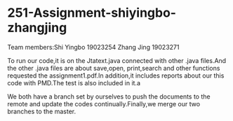 # 251-Assignment-shiyingbo-zhangjing
Team members:Shi Yingbo 19023254      Zhang Jing 19023271

To run our code,it is on the Jtatext.java connected with other .java files.And the other .java files are about save,open, print,search and 
other functions requested the assignment1.pdf.In addition,it includes reports about our this code with PMD.The test is also included in it.a

We both have a branch set by ourselves to push the documents to the remote and update the codes continually.Finally,we merge our two branches
to the master.
             
